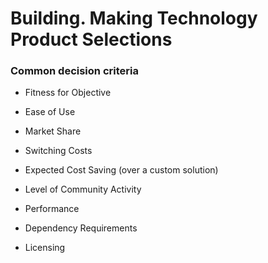 
# Building. Making Technology Product Selections


### Common decision criteria

-   Fitness for Objective

-   Ease of Use

-   Market Share

-   Switching Costs

-   Expected Cost Saving (over a custom solution)

-   Level of Community Activity

-   Performance

-   Dependency Requirements

-   Licensing
